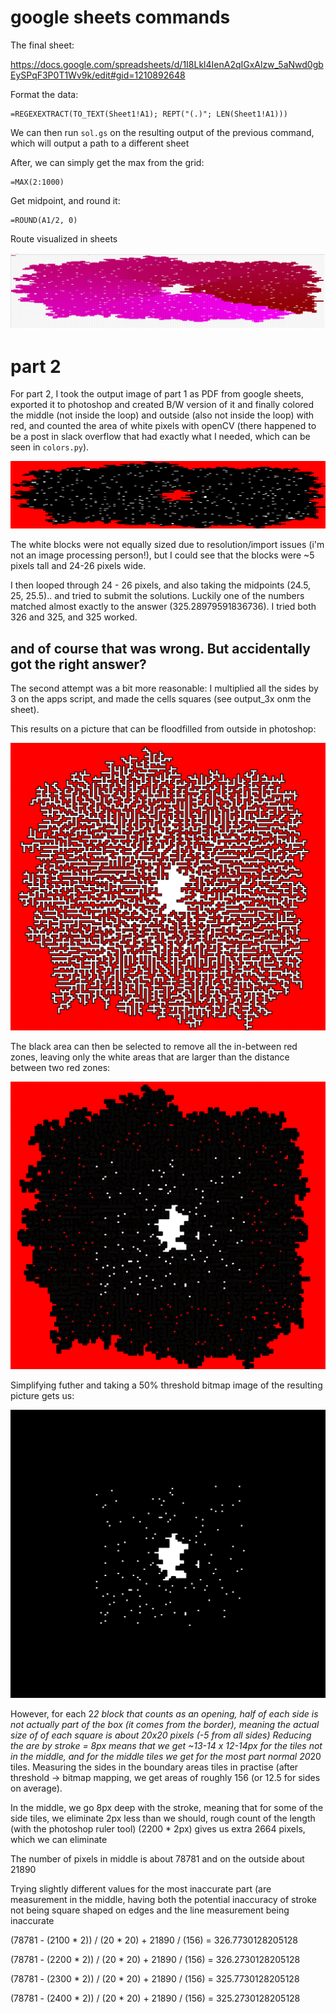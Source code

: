 # google sheets commands

The final sheet:

https://docs.google.com/spreadsheets/d/1I8Lkl4IenA2qIGxAlzw_5aNwd0gbEySPqF3P0T1Wv9k/edit#gid=1210892648

Format the data:

```
=REGEXEXTRACT(TO_TEXT(Sheet1!A1); REPT("(.)"; LEN(Sheet1!A1)))
```

We can then run `sol.gs` on the resulting output of the previous command, which will output a path to a different sheet

After, we can simply get the max from the grid:

```
=MAX(2:1000)
```

Get midpoint, and round it:

```
=ROUND(A1/2, 0)
```

Route visualized in sheets

![Route](route.png)

# part 2

For part 2, I took the output image of part 1 as PDF from google sheets, exported it to photoshop and created B/W version of it and finally colored the middle (not inside the loop) and outside (also not inside the loop) with red, and counted the area of white pixels with openCV (there happened to be a post in slack overflow that had exactly what I needed, which can be seen in `colors.py`).

![Route](middle_filled.png)

The white blocks were not equally sized due to resolution/import issues (i'm not an image processing person!), but I could see that the blocks were ~5 pixels tall and 24-26 pixels wide.

I then looped through 24 - 26 pixels, and also taking the midpoints (24.5, 25, 25.5).. and tried to submit the solutions. Luckily one of the numbers matched almost exactly to the answer (325.28979591836736). I tried both 326 and 325, and 325 worked.


## and of course that was wrong. But accidentally got the right answer?

The second attempt was a bit more reasonable: I multiplied all the sides by 3 on the apps script, and made the cells squares (see output_3x onm the sheet).

This results on a picture that can be floodfilled from outside in photoshop:

![floodfill](prog0.png)

The black area can then be selected to remove all the in-between red zones, leaving only the white areas that are larger than the distance between two red zones:

![stroke_applied](stroke_applied.png)

Simplifying futher and taking a 50% threshold bitmap image of the resulting picture gets us:

![bitmap](ps_bitmap_8px.png)

However, for each 2*2 block that counts as an opening, half of each side is not actually part of the box (it comes from the border), meaning the actual size of of each square is about 20x20 pixels (-5 from all sides) Reducing the are by stroke = 8px means that we get ~13-14 x 12-14px for the tiles not in the middle, and for the middle tiles we get for the most part normal 20*20 tiles. Measuring the sides in the boundary areas tiles in practise (after threshold -> bitmap mapping, we get areas of roughly 156 (or 12.5 for sides on average).

In the middle, we go 8px deep with the stroke, meaning that for some of the side tiles, we eliminate 2px less than we should, rough count of the length (with the photoshop ruler tool) (2200 * 2px) gives us extra 2664 pixels, which we can eliminate

The number of pixels in middle is about 78781 and on the outside about 21890

Trying slightly different values for the most inaccurate part (are measurement in the middle, having both the potential inaccuracy of stroke not being square shaped on edges and the line measurement being inaccurate

(78781 - (2100 * 2)) / (20 * 20) + 21890 / (156) = 326.7730128205128

(78781 - (2200 * 2)) / (20 * 20) + 21890 / (156) = 326.2730128205128

(78781 - (2300 * 2)) / (20 * 20) + 21890 / (156) = 325.7730128205128

(78781 - (2400 * 2)) / (20 * 20) + 21890 / (156) = 325.2730128205128

